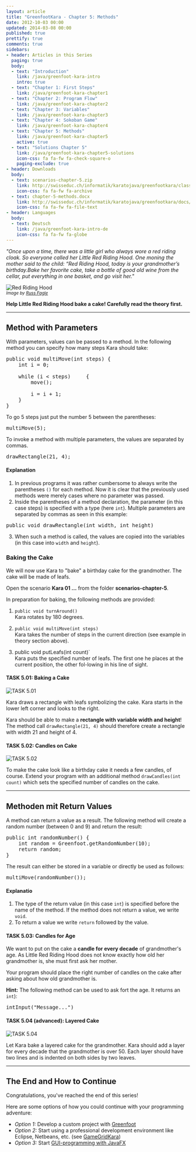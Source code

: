 ```yaml
---
layout: article
title: "GreenfootKara - Chapter 5: Methods"
date: 2012-10-03 00:00
updated: 2014-03-08 00:00
published: true
prettify: true
comments: true
sidebars:
- header: Articles in this Series
  paging: true
  body:
  - text: "Introduction"
    link: /java/greenfoot-kara-intro
    intro: true
  - text: "Chapter 1: First Steps"
    link: /java/greenfoot-kara-chapter1
  - text: "Chapter 2: Program Flow"
    link: /java/greenfoot-kara-chapter2
  - text: "Chapter 3: Variables"
    link: /java/greenfoot-kara-chapter3
  - text: "Chapter 4: Sokoban Game"
    link: /java/greenfoot-kara-chapter4
  - text: "Chapter 5: Methods"
    link: /java/greenfoot-kara-chapter5
    active: true
  - text: "Solutions Chapter 5"
    link: /java/greenfoot-kara-chapter5-solutions
    icon-css: fa fa-fw fa-check-square-o
    paging-exclude: true
- header: Downloads
  body:
  - text: scenarios-chapter-5.zip
    link: http://swisseduc.ch/informatik/karatojava/greenfootkara/classes/scenarios-chapter-5.zip
    icon-css: fa fa-fw fa-archive
  - text: chapter-5-methods.docx
    link: http://swisseduc.ch/informatik/karatojava/greenfootkara/docs/en/chapter-5-methods.docx
    icon-css: fa fa-fw fa-file-text
- header: Languages
  body:
  - text: Deutsch
    link: /java/greenfoot-kara-intro-de
    icon-css: fa fa-fw fa-globe
---
```


*"Once upon a time, there was a little girl who always wore a red riding cloak. So everyone called her Little Red Riding Hood. One moning the mother said to the child: “Red Riding Hood, today is your grandmother’s birthday.Bake her favorite cake, take a bottle of good old wine from the cellar, put everything in one basket, and go visit her."*

![Red Riding Hood](/assets/java/greenfoot-kara-chapter5/red-riding-hood.jpg)   
<small>*Image by [Russ Fagle](http://www.cafepress.com/redridinghood)*</small>

**Help Little Red Riding Hood bake a cake! Carefully read the theory first.**


* * *

## Method with Parameters

With parameters, values can be passed to a method. In the following method you can specify how many steps Kara should take:

<pre class="prettyprint lang-java">
public void multiMove(int steps) {
    int i = 0;
    
    while (i < steps)     {
        move();
    
        i = i + 1;
    }
}
</pre>

To go 5 steps just put the number 5 between the parentheses:

<pre class="prettyprint lang-java">
multiMove(5);
</pre>

To invoke a method with multiple parameters, the values are separated by commas.

<pre class="prettyprint lang-java">
drawRectangle(21, 4);
</pre>


#### Explanation

1. In previous programs it was rather cumbersome to always write the parentheses `()` for each method. Now it is clear that the previously used methods were merely cases where no parameter was passed.
2. Inside the parentheses of a method declaration, the parameter (in this case steps) is specified with a type (here `int`). Multiple parameters are separated by commas as seen in this example:   
<pre class="prettyprint lang-java">
public void drawRectangle(int width, int height)
</pre>
3. When such a method is called, the values are copied into the variables (in this case into `width` and `height`).


### Baking the Cake

We will now use Kara to "bake" a birthday cake for the grandmother. The cake will be made of leafs.

Open the scenario **Kara 01 ...** from the folder **scenarios-chapter-5**.

In preparation for baking, the following methods are provided:

1. `public void turnAround()`   
Kara rotates by 180 degrees.

2. `public void multiMove(int steps)`   
Kara takes the number of steps in the current direction (see example in theory section above).

3. public void putLeafs(int count)`   
Kara puts the specified number of leafs. The first one he places at the current position, the other fol-lowing in his line of sight.


#### <i class="fa fa-rocket"></i> TASK 5.01: Baking a Cake

![TASK 5.01](/assets/java/greenfoot-kara-chapter5/task01.png) 

Kara draws a rectangle with leafs symbolizing the cake. Kara starts in the lower left corner and looks to the right.

Kara should be able to make a **rectangle with variable width and height**! 
The method call `drawRectangle(21, 4)` should therefore create a rectangle with width 21 and height of 4.


#### <i class="fa fa-rocket"></i> TASK 5.02: Candles on Cake

![TASK 5.02](/assets/java/greenfoot-kara-chapter5/task02.png) 

To make the cake look like a birthday cake it needs a few candles, of course. Extend your program with an additional method `drawCandles(int count)` which sets the specified number of candles on the cake. 


* * *

## Methoden mit Return Values

A method can return a value as a result. The following method will create a random number (between 0 and 9) and return the result:

<pre class="prettyprint lang-java">
public int randomNumber() {
    int random = Greenfoot.getRandomNumber(10);
    return random;
}
</pre>


The result can either be stored in a variable or directly be used as follows:

<pre class="prettyprint lang-java">
multiMove(randomNumber());
</pre>

#### Explanatio

1. The type of the return value (in this case `int`) is specified before the name of the method. If the method does not return a value, we write `void`.
2. To return a value we write `return` followed by the value.


#### <i class="fa fa-rocket"></i> TASK 5.03: Candles for Age

We want to put on the cake a **candle for every decade** of grandmother's age. As Little Red Riding Hood does not know exactly how old her grandmother is, she must first ask her mother.

Your program should place the right number of candles on the cake after asking about how old grandmother is.

**Hint:** The following method can be used to ask fort the age. It returns an `int`): 
<pre class="prettyprint lang-java">
intInput("Message...")
</pre>


#### <i class="fa fa-rocket"></i> TASK 5.04 (advanced): Layered Cake

![TASK 5.04](/assets/java/greenfoot-kara-chapter5/task04.png) 

Let Kara bake a layered cake for the grandmother. Kara should add a layer for every decade that the grandmother is over 50. Each layer should have two lines and is indented on both sides by two leaves.


* * *

## The End and How to Continue

Congratulations, you've reached the end of this series!

Here are some options of how you could continue with your programming adventure:

* *Option 1:* Develop a custom project with [Greenfoot](http://www.greenfoot.org)
* *Option 2:* Start using a professional development environment like Eclipse, Netbeans, etc. (see [GameGridKara](/java/gamegrid-kara-intro))
* *Option 3:* Start [GUI-programming with JavaFX](/java/javafx-2-tutorial-intro)






